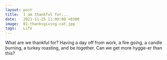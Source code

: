 ```yaml
---
layout: post
title:  I am thankful for...
date:   2021-11-25 11:00:00 +0300
image:  01-thanksgiving-cat.jpg
tags:   Life
---
```


What are we thankful for? Having a day off from work, a fire going, a candle burning, a turkey roasting, and be together. Can we get more hygge-er than this?
